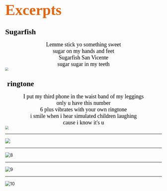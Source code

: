 # <font face=Philfont size=10 color=#E06613> Excerpts</font>


##                         <font face="Typical Writer" size=5 color=black>Sugarfish</font>

<center><font face="Typical Writer" size=4 color=black> Lemme stick yo something sweet<br>sugar on my hands and feet<br>Sugarfish San Vicente<br>sugar sugar in my teeth<br></center></font>



<img src="C:\Users\btdpa\Documents\zllllllf.github.io\5.jpg" style="zoom:60%;" />



##                         <font face="Typical Writer" size=5 color=black> ringtone</font>

<center><font face="Typical Writer" size=4 color=black>I put my third phone in the waist band of my leggings<br>only u have this number<br>6 plus vibrates with your own ringtone<br>i smile when i hear simulated children laughing <br>cause i know it's u <br></center></font>

<img src="C:\Users\btdpa\Documents\zllllllf.github.io\6.jpg" style="zoom:67%;" />

----



![](C:\Users\btdpa\Documents\zllllllf.github.io\7.jpg)



----



![8](C:\Users\btdpa\Documents\zllllllf.github.io\8.jpg)



----



![9](C:\Users\btdpa\Documents\zllllllf.github.io\9.jpg)



----



![10](C:\Users\btdpa\Documents\zllllllf.github.io\10.jpg)